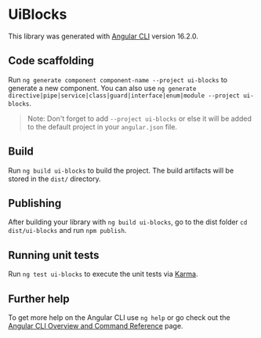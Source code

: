 # UiBlocks

This library was generated with [Angular CLI](https://github.com/angular/angular-cli) version 16.2.0.

## Code scaffolding

Run `ng generate component component-name --project ui-blocks` to generate a new component. You can also use `ng generate directive|pipe|service|class|guard|interface|enum|module --project ui-blocks`.
> Note: Don't forget to add `--project ui-blocks` or else it will be added to the default project in your `angular.json` file. 

## Build

Run `ng build ui-blocks` to build the project. The build artifacts will be stored in the `dist/` directory.

## Publishing

After building your library with `ng build ui-blocks`, go to the dist folder `cd dist/ui-blocks` and run `npm publish`.

## Running unit tests

Run `ng test ui-blocks` to execute the unit tests via [Karma](https://karma-runner.github.io).

## Further help

To get more help on the Angular CLI use `ng help` or go check out the [Angular CLI Overview and Command Reference](https://angular.io/cli) page.
